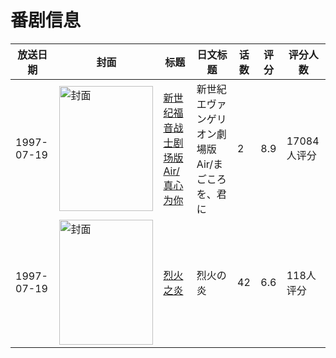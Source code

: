 # 番剧信息

|放送日期|封面|标题|日文标题|话数|评分|评分人数|
|---|---|---|---|---|---|---|
|1997-07-19|<img src="https://lain.bgm.tv/pic/cover/c/fe/45/6049_zy52O.jpg" alt="封面" style="width:150px;height:200px;object-fit:cover;">|[新世纪福音战士剧场版 Air/真心为你](https://bangumi.tv/subject/6049)|新世紀エヴァンゲリオン劇場版 Air/まごころを、君に|2|8.9|17084人评分|
|1997-07-19|<img src="https://lain.bgm.tv/pic/cover/c/69/2b/6501_5992Y.jpg" alt="封面" style="width:150px;height:200px;object-fit:cover;">|[烈火之炎](https://bangumi.tv/subject/6501)|烈火の炎|42|6.6|118人评分|
